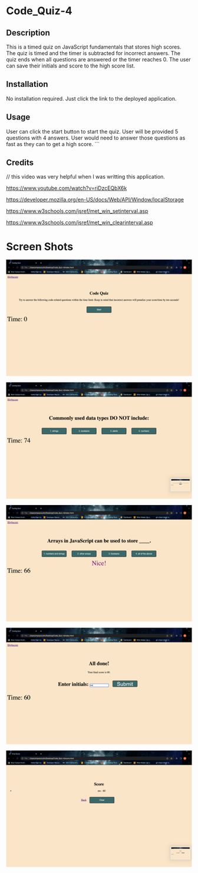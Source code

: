 # Code_Quiz-4
## Description

This is a timed quiz on JavaScript fundamentals that stores high scores. The quiz is timed and the timer is subtracted for incorrect answers. The quiz ends when all questions are answered or the timer reaches 0. The user can save their initials and score to the high score list.


## Installation

No installation required. Just click the link to the deployed application.

## Usage

User can click the start button to start the quiz. User will be provided 5 questions with 4 answers. User would need to answer those questions as fast as they can to get a high score.
    ```

## Credits
// this video was very helpful when I was writting this application.

https://www.youtube.com/watch?v=riDzcEQbX6k 

https://developer.mozilla.org/en-US/docs/Web/API/Window/localStorage

https://www.w3schools.com/jsref/met_win_setinterval.asp

https://www.w3schools.com/jsref/met_win_clearinterval.asp

# Screen Shots
![Alt text](screenshots/Screen%20Shot%202023-02-05%20at%206.59.47%20PM.png)

![Alt text](screenshots/Screen%20Shot%202023-02-05%20at%206.59.51%20PM.png)

![Alt text](screenshots/Screen%20Shot%202023-02-05%20at%206.59.58%20PM.png)

![Alt text](screenshots/Screen%20Shot%202023-02-05%20at%207.00.08%20PM.png)

![Alt text](screenshots/Screen%20Shot%202023-02-05%20at%207.00.10%20PM.png)